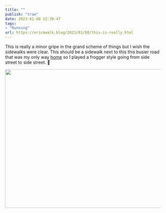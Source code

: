 ```yaml
---
title: ""
publish: "true"
date: 2023-01-08 22:39:47
tags:
- "Running"
url: https://ericmwalk.blog/2023/01/08/this-is-really.html
---
```

This is really a minor gripe in the grand scheme of things but I wish the sidewalks were clear. This should be a sidewalk next to this this busier road that was my only way [home](http://www.strava.com/activities/8361776866) so I played a frogger style going from side street to side street. 🐸


<img src="uploads/2023/992167c245.jpg" width="600" height="450" alt="">
